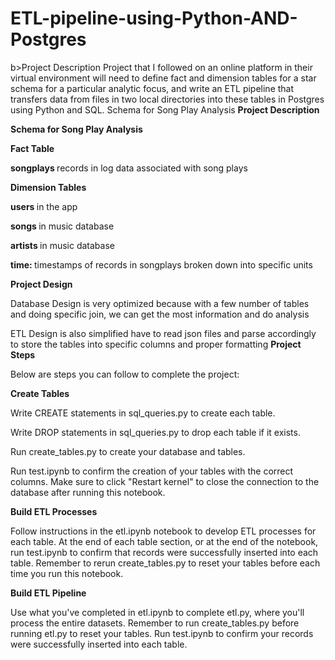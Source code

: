 # ETL-pipeline-using-Python-AND-Postgres
b>Project Description </b>
Project that I followed on an online platform in their virtual environment  will need to define fact and dimension tables for a star schema for a particular analytic focus, and write an ETL pipeline that transfers data from files in two local directories into these tables in Postgres using Python and SQL.
Schema for Song Play Analysis
<b>Project Description </b>

<b>Schema for Song Play Analysis</b>

<b>Fact Table</b>

<b> songplays </b> records in log data associated with song plays

<b>Dimension Tables</b>

<b> users </b> in the app

<b> songs </b> in music database

<b> artists </b> in music database

<b> time: </b> timestamps of records in songplays broken down into specific units

<b>Project Design</b>

Database Design is very optimized because with a few number of tables and doing specific join, we can get the most information and do analysis

ETL Design is also simplified have to read json files and parse accordingly to store the tables into specific columns and proper formatting
<b>Project Steps</b>

Below are steps you can follow to complete the project:

<b>Create Tables</b>

Write CREATE statements in sql_queries.py to create each table.

Write DROP statements in sql_queries.py to drop each table if it exists.

Run create_tables.py to create your database and tables.

Run test.ipynb to confirm the creation of your tables with the correct columns. Make sure to click "Restart kernel" to close the connection to the database after running this notebook.

<b>Build ETL Processes</b>

Follow instructions in the etl.ipynb notebook to develop ETL processes for each table. At the end of each table section, or at the end of the notebook, run test.ipynb to confirm that records were successfully inserted into each table. Remember to rerun create_tables.py to reset your tables before each time you run this notebook.

<b>Build ETL Pipeline</b>

Use what you've completed in etl.ipynb to complete etl.py, where you'll process the entire datasets. Remember to run create_tables.py before running etl.py to reset your tables. Run test.ipynb to confirm your records were successfully inserted into each table.
